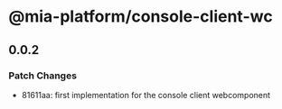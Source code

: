 # @mia-platform/console-client-wc

## 0.0.2

### Patch Changes

- 81611aa: first implementation for the console client webcomponent
